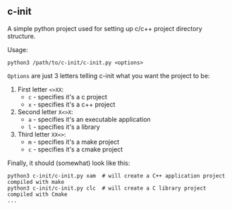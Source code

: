 ## c-init

A simple python project used for setting up c/c++ project directory structure.

Usage:
```
python3 /path/to/c-init/c-init.py <options>
```

`Options` are just 3 letters telling c-init what you want the project to be:
1. First letter `<>XX`:
	- `c` - specifies it's a c project
	- `x` - specifies it's a c++ project
2. Second letter `X<>X`:
	- `a` - specifies it's an executable application
	- `l` - specifies it's a library
3. Third letter `XX<>`:
	- `m` - specifies it's a make project
	- `c` - specifies it's a cmake project

Finally, it should (somewhat) look like this:
```
python3 c-init/c-init.py xam  # will create a C++ application project compiled with make 
python3 c-init/c-init.py clc  # will create a C library project compiled with Cmake
...
```